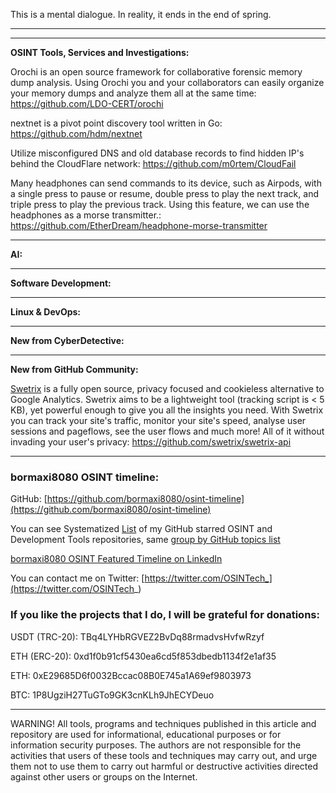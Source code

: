 This is a mental dialogue. In reality, it ends in the end of spring.

----



----

**OSINT Tools, Services and Investigations:**

Orochi is an open source framework for collaborative forensic memory dump analysis. Using Orochi you and your collaborators can easily organize your memory dumps and analyze them all at the same time: https://github.com/LDO-CERT/orochi

nextnet is a pivot point discovery tool written in Go: https://github.com/hdm/nextnet

Utilize misconfigured DNS and old database records to find hidden IP's behind the CloudFlare network: https://github.com/m0rtem/CloudFail

Many headphones can send commands to its device, such as Airpods, with a single press to pause or resume, double press to play the next track, and triple press to play the previous track. Using this feature, we can use the headphones as a morse transmitter.: https://github.com/EtherDream/headphone-morse-transmitter

----

**AI:**



---

**Software Development:**



----

**Linux & DevOps:**



----

**New from CyberDetective:**



----

**New from GitHub Community:**

[Swetrix](https://swetrix.com/) is a fully open source, privacy focused and cookieless alternative to Google Analytics. Swetrix aims to be a lightweight tool (tracking script is < 5 KB), yet powerful enough to give you all the insights you need. With Swetrix you can track your site's traffic, monitor your site's speed, analyse user sessions and pageflows, see the user flows and much more! All of it without invading your user's privacy: https://github.com/swetrix/swetrix-api

----
### bormaxi8080 OSINT timeline:

GitHub: [https://github.com/bormaxi8080/osint-timeline](https://github.com/bormaxi8080/osint-timeline)

You can see Systematized [List](https://github.com/bormaxi8080/github-starred-repos-builder/blob/main/starred_repos.md) of my GitHub starred OSINT and Development Tools repositories, same [group by GitHub topics list](https://github.com/bormaxi8080/starred)

[bormaxi8080 OSINT Featured Timeline on LinkedIn](https://www.linkedin.com/in/osintech/details/featured/)

You can contact me on Twitter: [https://twitter.com/OSINTech_](https://twitter.com/OSINTech_)
### If you like the projects that I do, I will be grateful for donations:

USDT (TRC-20): TBq4LYHbRGVEZ2BvDq88rmadvsHvfwRzyf

ETH (ERC-20): 0xd1f0b91cf5430ea6cd5f853dbedb1134f2e1af35

ETH: 0xE29685D6f0032Bccac08B0E745a1A69ef9803973

BTC: 1P8UgziH27TuGTo9GK3cnKLh9JhECYDeuo

----

WARNING! All tools, programs and techniques published in this article and repository are used for informational, educational purposes or for information security purposes. The authors are not responsible for the activities that users of these tools and techniques may carry out, and urge them not to use them to carry out harmful or destructive activities directed against other users or groups on the Internet.

